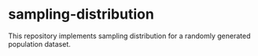 # sampling-distribution
This repository implements sampling distribution for a randomly generated population dataset.
